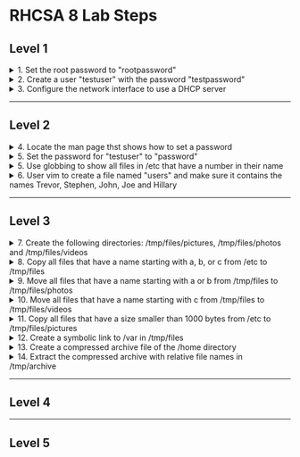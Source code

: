 # RHCSA 8 Lab Steps

## Level 1

<details>
  <summary>1. Set the root password to "rootpassword"</summary>
  Code to complete
</details>

<details>
  <summary>2. Create a user "testuser" with the password "testpassword"</summary>
  Code to complete
</details>

<details>
  <summary>3. Configure the network interface to use a DHCP server</summary>
  Code to complete
</details>

***

## Level 2

<details>
  <summary>4. Locate the man page thst shows how to set a password</summary>
  Code to complete
</details>

<details>
  <summary>5. Set the password for "testuser" to "password"</summary>
  Code to complete
</details>

<details>
  <summary>5. Use globbing to show all files in /etc that have a number in their name</summary>
  Code to complete
</details>

<details>
  <summary>6. User vim to create a file named "users" and make sure it contains the names Trevor, Stephen, John, Joe and Hillary</summary>
  Code to complete
</details> 

***

## Level 3

<details>
  <summary>7. Create the following directories: /tmp/files/pictures, /tmp/files/photos and /tmp/files/videos</summary>
  Code to complete
</details>

<details>
  <summary>8. Copy all files that have a name starting with a, b, or c from /etc to /tmp/files</summary>
  Code to complete
</details>

<details>
  <summary>9. Move all files that have a name starting with a or b from /tmp/files to /tmp/files/photos</summary>
  Code to complete
</details>

<details>
  <summary>10. Move all files that have a name starting with c from /tmp/files to /tmp/files/videos</summary>
  Code to complete
</details>

<details>
  <summary>11. Copy all files that have a size smaller than 1000 bytes from /etc to /tmp/files/pictures</summary>
  Code to complete
</details>

<details>
  <summary>12. Create a symbolic link to /var in /tmp/files</summary>
  Code to compelete
</details>

<details>
  <summary>13. Create a compressed archive file of the /home directory</summary>
  Code to complete
</details>

<details>
  <summary>14. Extract the compressed archive with relative file names in /tmp/archive</summary>
  Code to complete
</details>

***

## Level 4



***

## Level 5
